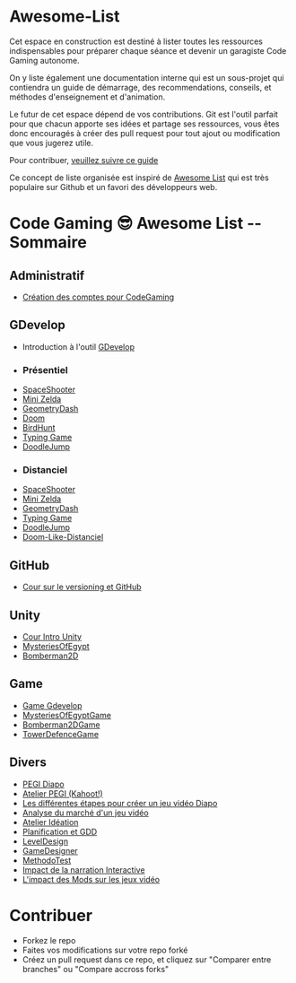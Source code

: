 # Awesome-List

Cet espace en construction est destiné à lister toutes les ressources indispensables pour préparer chaque séance et devenir un garagiste Code Gaming autonome.

On y liste également une documentation interne qui est un sous-projet qui contiendra un guide de démarrage, des recommendations, conseils, et méthodes d'enseignement et d'animation.

Le futur de cet espace dépend de vos contributions. Git est l'outil parfait pour que chacun apporte ses idées et partage ses ressources, vous êtes donc encouragés à créer des pull request pour tout ajout ou modification que vous jugerez utile.

Pour contribuer, [veuillez suivre ce guide](#contribuer)

Ce concept de liste organisée est inspiré de [Awesome List](https://github.com/sindresorhus/awesome) qui est très populaire sur Github et un favori des développeurs web.

# Code Gaming 😎 Awesome List -- Sommaire

## Administratif

- [Création des comptes pour CodeGaming](https://github.com/g404-code-gaming/CreationCompteCodeGaming)

## GDevelop

 - Introduction à l'outil [GDevelop](#GDevelop)
 - ### Présentiel
 - [SpaceShooter](https://github.com/g404-code-gaming/SpaceShooter_CodeGaming)
 - [Mini Zelda](https://github.com/g404-code-gaming/Zelda-Like-CodeGaming)
 - [GeometryDash](https://github.com/g404-code-gaming/GeometryDash_CodeGaming)
 - [Doom](https://github.com/g404-code-gaming/DoomLike_CodeGaming)
 - [BirdHunt](https://github.com/g404-code-gaming/BirdHunt)
 - [Typing Game](https://github.com/g404-code-gaming/TypingGame)
 - [DoodleJump](https://github.com/g404-code-gaming/Doodle-Jump-Like)
 - ### Distanciel
 - [SpaceShooter](https://github.com/g404-code-gaming/SpaceShooterDistanciel)
 - [Mini Zelda](https://github.com/g404-code-gaming/ZeldaDistanciel)
 - [GeometryDash](https://github.com/g404-code-gaming/GeometryDashDistanciel)
 - [Typing Game](https://github.com/g404-code-gaming/TypingGameDistanciel)
 - [DoodleJump](https://github.com/g404-code-gaming/Doodle-Jump-Distanciel)
 - [Doom-Like-Distanciel](https://github.com/g404-code-gaming/Doom-Like-Distanciel)

## GitHub

 - [Cour sur le versioning et GitHub](https://github.com/g404-code-gaming/Cours-Versioning-GitHub/tree/main)


## Unity

 - [Cour Intro Unity](https://github.com/g404-code-gaming/Cour-Intro-Unity)
 - [MysteriesOfEgypt](https://github.com/g404-code-gaming/MysteriesOfEgypt)
 - [Bomberman2D](https://github.com/g404-code-gaming/Bomberman2D/tree/main/Création-Du-Jeu)

## Game
- [Game Gdevelop](https://drive.google.com/drive/folders/1fKLuz-IW2wEa0GKOQtvs3wpEfYmaHTyh)
- [MysteriesOfEgyptGame](https://github.com/g404-code-gaming/MysteriesOfEgyptGame)
- [Bomberman2DGame](https://github.com/g404-code-gaming/Bomberman2DGame)
- [TowerDefenceGame](https://github.com/g404-code-gaming/TowerDefenceGame)

## Divers

 - [PEGI Diapo](https://docs.google.com/presentation/d/1Gk98aRqTVBGvoG72nRFTbzsaAk6FrBno7NBpBULBJLI/edit#slide=id.g260c9f4d6eb_0_0)
 - [Atelier PEGI (Kahoot!)](https://create.kahoot.it/share/atelier-pegi/04e7a851-f21d-4383-b710-853041826f14)
 - [Les différentes étapes pour créer un jeu vidéo Diapo](https://docs.google.com/presentation/d/1QYttBEUXxV8z1SkGnxEV128GFIyC5pQs8lUqcrbQ_Z0/edit#slide=id.g260c9f4d6eb_0_32)
 - [Analyse du marché d'un jeu vidéo](https://docs.google.com/presentation/d/1D7r2RBZOikhWSURqnx-An3YgcbL6Q-Y3CBuvGmEg3YE/edit#slide=id.g260c9f4d6eb_0_0)
 - [Atelier Idéation](https://github.com/g404-code-gaming/Doom-Like-Distanciel)
 - [Planification et GDD](https://docs.google.com/presentation/d/1PUgHhzh8BHJMqLmBzIhaqJTye0G08-8oOYiy6McQBa0/edit#slide=id.g260c9f4d6eb_0_0)
 - [LevelDesign](https://docs.google.com/presentation/d/1TVOG5mHLvqOHfiQdj5TcNJFE3cqA1Tn_7630uMcSi9M/edit#slide=id.g260c9f4d6eb_0_0)
 - [GameDesigner](https://docs.google.com/presentation/d/11CMG61NzNfgFLMnxdNecwpzMvLK9B9rLOK_le2NNXEM/edit#slide=id.g260c9f4d6eb_0_0)
 - [MethodoTest](https://docs.google.com/presentation/d/1wsStZfm1KTXvRUcWLJdZgWLLjbzykceKpTb6BW1n5-w/edit#slide=id.g260c9f4d6eb_0_0)
 - [Impact de la narration Interactive](https://docs.google.com/presentation/d/17bLVi8QgX4ioTiN0U-0IX077lDgf3pctmnfcjhd6IGQ/edit#slide=id.g29fbc71d577_0_21)
 - [L'impact des Mods sur les jeux vidéo](https://docs.google.com/presentation/d/1Y_PWQPoMvTyGyPRKZbBct0pJZqt1uzRkg608LzSQH_k/edit)

# Contribuer

- Forkez le repo
- Faites vos modifications sur votre repo forké
- Créez un pull request dans ce repo, et cliquez sur "Comparer entre branches" ou "Compare accross forks"
